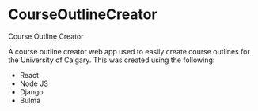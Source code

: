 # CourseOutlineCreator
Course Outline Creator

A course outline creator web app used to easily create course outlines for the University of Calgary.  This was created using the following:

- React
- Node JS
- Django
- Bulma
